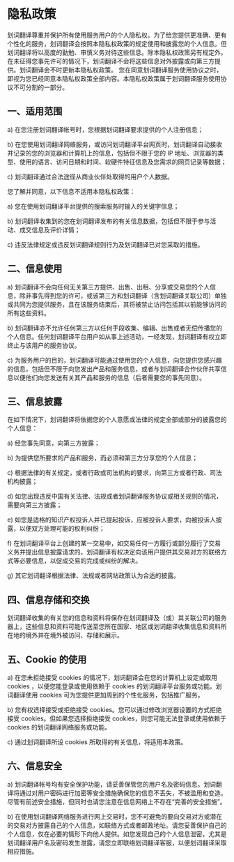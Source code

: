# 隐私政策

划词翻译尊重并保护所有使用服务用户的个人隐私权。为了给您提供更准确、更有个性化的服务，划词翻译会按照本隐私权政策的规定使用和披露您的个人信息。但划词翻译将以高度的勤勉、审慎义务对待这些信息。除本隐私权政策另有规定外，在未征得您事先许可的情况下，划词翻译不会将这些信息对外披露或向第三方提供。划词翻译会不时更新本隐私权政策。 您在同意划词翻译服务使用协议之时，即视为您已经同意本隐私权政策全部内容。本隐私权政策属于划词翻译服务使用协议不可分割的一部分。

## 一、适用范围

a) 在您注册划词翻译帐号时，您根据划词翻译要求提供的个人注册信息；

b) 在您使用划词翻译网络服务，或访问划词翻译平台网页时，划词翻译自动接收并记录的您的浏览器和计算机上的信息，包括但不限于您的 IP 地址、浏览器的类型、使用的语言、访问日期和时间、软硬件特征信息及您需求的网页记录等数据；

c) 划词翻译通过合法途径从商业伙伴处取得的用户个人数据。

您了解并同意，以下信息不适用本隐私权政策：

a) 您在使用划词翻译平台提供的搜索服务时输入的关键字信息；

b) 划词翻译收集到的您在划词翻译发布的有关信息数据，包括但不限于参与活动、成交信息及评价详情；

c) 违反法律规定或违反划词翻译规则行为及划词翻译已对您采取的措施。

## 二、信息使用

a) 划词翻译不会向任何无关第三方提供、出售、出租、分享或交易您的个人信息，除非事先得到您的许可，或该第三方和划词翻译（含划词翻译关联公司）单独或共同为您提供服务，且在该服务结束后，其将被禁止访问包括其以前能够访问的所有这些资料。

b) 划词翻译亦不允许任何第三方以任何手段收集、编辑、出售或者无偿传播您的个人信息。任何划词翻译平台用户如从事上述活动，一经发现，划词翻译有权立即终止与该用户的服务协议。

c) 为服务用户的目的，划词翻译可能通过使用您的个人信息，向您提供您感兴趣的信息，包括但不限于向您发出产品和服务信息，或者与划词翻译合作伙伴共享信息以便他们向您发送有关其产品和服务的信息（后者需要您的事先同意）。

## 三、信息披露

在如下情况下，划词翻译将依据您的个人意愿或法律的规定全部或部分的披露您的个人信息：

a) 经您事先同意，向第三方披露；

b) 为提供您所要求的产品和服务，而必须和第三方分享您的个人信息；

c) 根据法律的有关规定，或者行政或司法机构的要求，向第三方或者行政、司法机构披露；

d) 如您出现违反中国有关法律、法规或者划词翻译服务协议或相关规则的情况，需要向第三方披露；

e) 如您是适格的知识产权投诉人并已提起投诉，应被投诉人要求，向被投诉人披露，以便双方处理可能的权利纠纷；

f) 在划词翻译平台上创建的某一交易中，如交易任何一方履行或部分履行了交易义务并提出信息披露请求的，划词翻译有权决定向该用户提供其交易对方的联络方式等必要信息，以促成交易的完成或纠纷的解决。

g) 其它划词翻译根据法律、法规或者网站政策认为合适的披露。

## 四、信息存储和交换

划词翻译收集的有关您的信息和资料将保存在划词翻译及（或）其关联公司的服务器上，这些信息和资料可能传送至您所在国家、地区或划词翻译收集信息和资料所在地的境外并在境外被访问、存储和展示。

## 五、Cookie 的使用

a) 在您未拒绝接受 cookies 的情况下，划词翻译会在您的计算机上设定或取用 cookies ，以便您能登录或使用依赖于 cookies 的划词翻译平台服务或功能。划词翻译使用 cookies 可为您提供更加周到的个性化服务，包括推广服务。

b) 您有权选择接受或拒绝接受 cookies。您可以通过修改浏览器设置的方式拒绝接受 cookies。但如果您选择拒绝接受 cookies，则您可能无法登录或使用依赖于 cookies 的划词翻译网络服务或功能。

c) 通过划词翻译所设 cookies 所取得的有关信息，将适用本政策。

## 六、信息安全

a) 划词翻译帐号均有安全保护功能，请妥善保管您的用户名及密码信息。划词翻译将通过对用户密码进行加密等安全措施确保您的信息不丢失，不被滥用和变造。尽管有前述安全措施，但同时也请您注意在信息网络上不存在“完善的安全措施”。

b) 在使用划词翻译网络服务进行网上交易时，您不可避免的要向交易对方或潜在的交易对方披露自己的个人信息，如联络方式或者邮政地址。请您妥善保护自己的个人信息，仅在必要的情形下向他人提供。如您发现自己的个人信息泄密，尤其是划词翻译用户名及密码发生泄露，请您立即联络划词翻译客服，以便划词翻译采取相应措施。

<global-footer />

